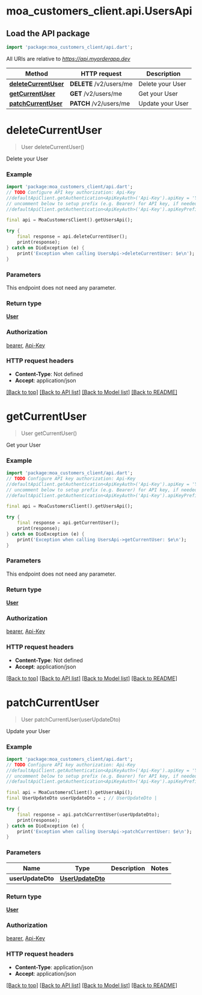 # moa_customers_client.api.UsersApi

## Load the API package
```dart
import 'package:moa_customers_client/api.dart';
```

All URIs are relative to *https://api.myorderapp.dev*

Method | HTTP request | Description
------------- | ------------- | -------------
[**deleteCurrentUser**](UsersApi.md#deletecurrentuser) | **DELETE** /v2/users/me | Delete your User
[**getCurrentUser**](UsersApi.md#getcurrentuser) | **GET** /v2/users/me | Get your User
[**patchCurrentUser**](UsersApi.md#patchcurrentuser) | **PATCH** /v2/users/me | Update your User


# **deleteCurrentUser**
> User deleteCurrentUser()

Delete your User

### Example
```dart
import 'package:moa_customers_client/api.dart';
// TODO Configure API key authorization: Api-Key
//defaultApiClient.getAuthentication<ApiKeyAuth>('Api-Key').apiKey = 'YOUR_API_KEY';
// uncomment below to setup prefix (e.g. Bearer) for API key, if needed
//defaultApiClient.getAuthentication<ApiKeyAuth>('Api-Key').apiKeyPrefix = 'Bearer';

final api = MoaCustomersClient().getUsersApi();

try {
    final response = api.deleteCurrentUser();
    print(response);
} catch on DioException (e) {
    print('Exception when calling UsersApi->deleteCurrentUser: $e\n');
}
```

### Parameters
This endpoint does not need any parameter.

### Return type

[**User**](User.md)

### Authorization

[bearer](../README.md#bearer), [Api-Key](../README.md#Api-Key)

### HTTP request headers

 - **Content-Type**: Not defined
 - **Accept**: application/json

[[Back to top]](#) [[Back to API list]](../README.md#documentation-for-api-endpoints) [[Back to Model list]](../README.md#documentation-for-models) [[Back to README]](../README.md)

# **getCurrentUser**
> User getCurrentUser()

Get your User

### Example
```dart
import 'package:moa_customers_client/api.dart';
// TODO Configure API key authorization: Api-Key
//defaultApiClient.getAuthentication<ApiKeyAuth>('Api-Key').apiKey = 'YOUR_API_KEY';
// uncomment below to setup prefix (e.g. Bearer) for API key, if needed
//defaultApiClient.getAuthentication<ApiKeyAuth>('Api-Key').apiKeyPrefix = 'Bearer';

final api = MoaCustomersClient().getUsersApi();

try {
    final response = api.getCurrentUser();
    print(response);
} catch on DioException (e) {
    print('Exception when calling UsersApi->getCurrentUser: $e\n');
}
```

### Parameters
This endpoint does not need any parameter.

### Return type

[**User**](User.md)

### Authorization

[bearer](../README.md#bearer), [Api-Key](../README.md#Api-Key)

### HTTP request headers

 - **Content-Type**: Not defined
 - **Accept**: application/json

[[Back to top]](#) [[Back to API list]](../README.md#documentation-for-api-endpoints) [[Back to Model list]](../README.md#documentation-for-models) [[Back to README]](../README.md)

# **patchCurrentUser**
> User patchCurrentUser(userUpdateDto)

Update your User

### Example
```dart
import 'package:moa_customers_client/api.dart';
// TODO Configure API key authorization: Api-Key
//defaultApiClient.getAuthentication<ApiKeyAuth>('Api-Key').apiKey = 'YOUR_API_KEY';
// uncomment below to setup prefix (e.g. Bearer) for API key, if needed
//defaultApiClient.getAuthentication<ApiKeyAuth>('Api-Key').apiKeyPrefix = 'Bearer';

final api = MoaCustomersClient().getUsersApi();
final UserUpdateDto userUpdateDto = ; // UserUpdateDto | 

try {
    final response = api.patchCurrentUser(userUpdateDto);
    print(response);
} catch on DioException (e) {
    print('Exception when calling UsersApi->patchCurrentUser: $e\n');
}
```

### Parameters

Name | Type | Description  | Notes
------------- | ------------- | ------------- | -------------
 **userUpdateDto** | [**UserUpdateDto**](UserUpdateDto.md)|  | 

### Return type

[**User**](User.md)

### Authorization

[bearer](../README.md#bearer), [Api-Key](../README.md#Api-Key)

### HTTP request headers

 - **Content-Type**: application/json
 - **Accept**: application/json

[[Back to top]](#) [[Back to API list]](../README.md#documentation-for-api-endpoints) [[Back to Model list]](../README.md#documentation-for-models) [[Back to README]](../README.md)

